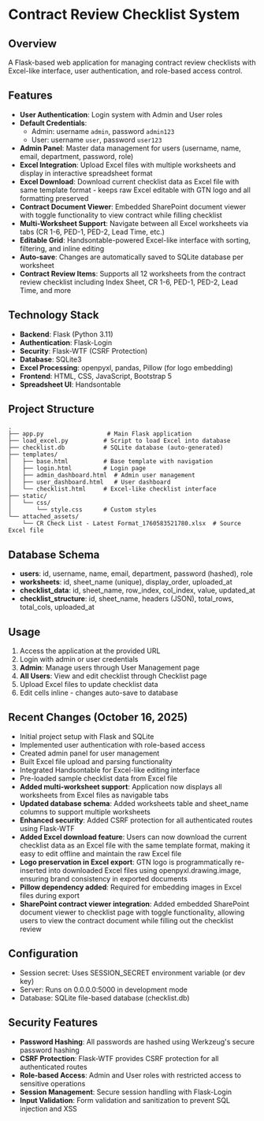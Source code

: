 # Contract Review Checklist System

## Overview
A Flask-based web application for managing contract review checklists with Excel-like interface, user authentication, and role-based access control.

## Features
- **User Authentication**: Login system with Admin and User roles
- **Default Credentials**:
  - Admin: username `admin`, password `admin123`
  - User: username `user`, password `user123`
- **Admin Panel**: Master data management for users (username, name, email, department, password, role)
- **Excel Integration**: Upload Excel files with multiple worksheets and display in interactive spreadsheet format
- **Excel Download**: Download current checklist data as Excel file with same template format - keeps raw Excel editable with GTN logo and all formatting preserved
- **Contract Document Viewer**: Embedded SharePoint document viewer with toggle functionality to view contract while filling checklist
- **Multi-Worksheet Support**: Navigate between all Excel worksheets via tabs (CR 1-6, PED-1, PED-2, Lead Time, etc.)
- **Editable Grid**: Handsontable-powered Excel-like interface with sorting, filtering, and inline editing
- **Auto-save**: Changes are automatically saved to SQLite database per worksheet
- **Contract Review Items**: Supports all 12 worksheets from the contract review checklist including Index Sheet, CR 1-6, PED-1, PED-2, Lead Time, and more

## Technology Stack
- **Backend**: Flask (Python 3.11)
- **Authentication**: Flask-Login
- **Security**: Flask-WTF (CSRF Protection)
- **Database**: SQLite3
- **Excel Processing**: openpyxl, pandas, Pillow (for logo embedding)
- **Frontend**: HTML, CSS, JavaScript, Bootstrap 5
- **Spreadsheet UI**: Handsontable

## Project Structure
```
.
├── app.py                  # Main Flask application
├── load_excel.py          # Script to load Excel into database
├── checklist.db           # SQLite database (auto-generated)
├── templates/
│   ├── base.html          # Base template with navigation
│   ├── login.html         # Login page
│   ├── admin_dashboard.html  # Admin user management
│   ├── user_dashboard.html   # User dashboard
│   └── checklist.html     # Excel-like checklist interface
├── static/
│   └── css/
│       └── style.css      # Custom styles
└── attached_assets/
    └── CR Check List - Latest Format_1760583521780.xlsx  # Source Excel file
```

## Database Schema
- **users**: id, username, name, email, department, password (hashed), role
- **worksheets**: id, sheet_name (unique), display_order, uploaded_at
- **checklist_data**: id, sheet_name, row_index, col_index, value, updated_at
- **checklist_structure**: id, sheet_name, headers (JSON), total_rows, total_cols, uploaded_at

## Usage
1. Access the application at the provided URL
2. Login with admin or user credentials
3. **Admin**: Manage users through User Management page
4. **All Users**: View and edit checklist through Checklist page
5. Upload Excel files to update checklist data
6. Edit cells inline - changes auto-save to database

## Recent Changes (October 16, 2025)
- Initial project setup with Flask and SQLite
- Implemented user authentication with role-based access
- Created admin panel for user management
- Built Excel file upload and parsing functionality
- Integrated Handsontable for Excel-like editing interface
- Pre-loaded sample checklist data from Excel file
- **Added multi-worksheet support**: Application now displays all worksheets from Excel files as navigable tabs
- **Updated database schema**: Added worksheets table and sheet_name columns to support multiple worksheets
- **Enhanced security**: Added CSRF protection for all authenticated routes using Flask-WTF
- **Added Excel download feature**: Users can now download the current checklist data as an Excel file with the same template format, making it easy to edit offline and maintain the raw Excel file
- **Logo preservation in Excel export**: GTN logo is programmatically re-inserted into downloaded Excel files using openpyxl.drawing.image, ensuring brand consistency in exported documents
- **Pillow dependency added**: Required for embedding images in Excel files during export
- **SharePoint contract viewer integration**: Added embedded SharePoint document viewer to checklist page with toggle functionality, allowing users to view the contract document while filling out the checklist review

## Configuration
- Session secret: Uses SESSION_SECRET environment variable (or dev key)
- Server: Runs on 0.0.0.0:5000 in development mode
- Database: SQLite file-based database (checklist.db)

## Security Features
- **Password Hashing**: All passwords are hashed using Werkzeug's secure password hashing
- **CSRF Protection**: Flask-WTF provides CSRF protection for all authenticated routes
- **Role-based Access**: Admin and User roles with restricted access to sensitive operations
- **Session Management**: Secure session handling with Flask-Login
- **Input Validation**: Form validation and sanitization to prevent SQL injection and XSS
